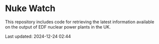 # Nuke Watch

This repository includes code for retrieving the latest information available on the output of EDF nuclear power plants in the UK.

Last updated: 2024-12-24 02:44